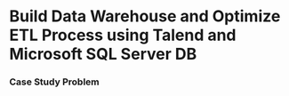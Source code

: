 # Build Data Warehouse and Optimize ETL Process using Talend and Microsoft SQL Server DB

### Case Study Problem
